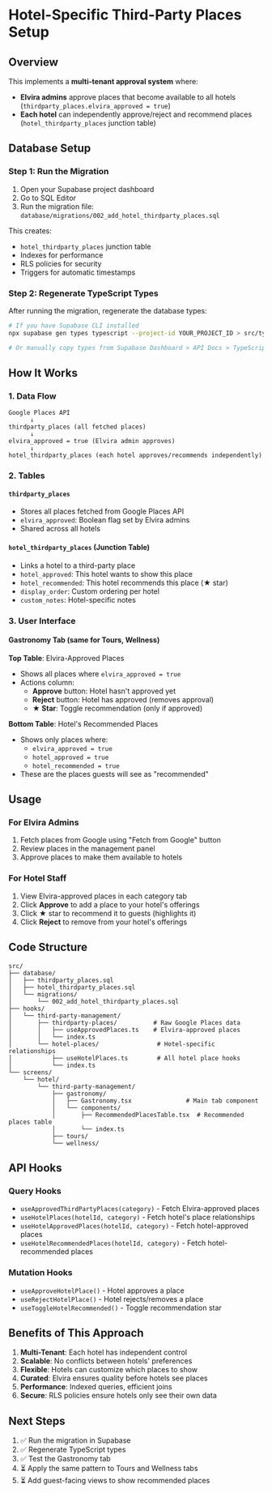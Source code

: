 # Hotel-Specific Third-Party Places Setup

## Overview

This implements a **multi-tenant approval system** where:

- **Elvira admins** approve places that become available to all hotels (`thirdparty_places.elvira_approved = true`)
- **Each hotel** can independently approve/reject and recommend places (`hotel_thirdparty_places` junction table)

## Database Setup

### Step 1: Run the Migration

1. Open your Supabase project dashboard
2. Go to SQL Editor
3. Run the migration file: `database/migrations/002_add_hotel_thirdparty_places.sql`

This creates:

- `hotel_thirdparty_places` junction table
- Indexes for performance
- RLS policies for security
- Triggers for automatic timestamps

### Step 2: Regenerate TypeScript Types

After running the migration, regenerate the database types:

```bash
# If you have Supabase CLI installed
npx supabase gen types typescript --project-id YOUR_PROJECT_ID > src/types/database.ts

# Or manually copy types from Supabase Dashboard > API Docs > TypeScript
```

## How It Works

### 1. Data Flow

```
Google Places API
      ↓
thirdparty_places (all fetched places)
      ↓
elvira_approved = true (Elvira admin approves)
      ↓
hotel_thirdparty_places (each hotel approves/recommends independently)
```

### 2. Tables

#### `thirdparty_places`

- Stores all places fetched from Google Places API
- `elvira_approved`: Boolean flag set by Elvira admins
- Shared across all hotels

#### `hotel_thirdparty_places` (Junction Table)

- Links a hotel to a third-party place
- `hotel_approved`: This hotel wants to show this place
- `hotel_recommended`: This hotel recommends this place (★ star)
- `display_order`: Custom ordering per hotel
- `custom_notes`: Hotel-specific notes

### 3. User Interface

#### Gastronomy Tab (same for Tours, Wellness)

**Top Table**: Elvira-Approved Places

- Shows all places where `elvira_approved = true`
- Actions column:
  - **Approve** button: Hotel hasn't approved yet
  - **Reject** button: Hotel has approved (removes approval)
  - **★ Star**: Toggle recommendation (only if approved)

**Bottom Table**: Hotel's Recommended Places

- Shows only places where:
  - `elvira_approved = true`
  - `hotel_approved = true`
  - `hotel_recommended = true`
- These are the places guests will see as "recommended"

## Usage

### For Elvira Admins

1. Fetch places from Google using "Fetch from Google" button
2. Review places in the management panel
3. Approve places to make them available to hotels

### For Hotel Staff

1. View Elvira-approved places in each category tab
2. Click **Approve** to add a place to your hotel's offerings
3. Click **★** star to recommend it to guests (highlights it)
4. Click **Reject** to remove from your hotel's offerings

## Code Structure

```
src/
├── database/
│   ├── thirdparty_places.sql
│   ├── hotel_thirdparty_places.sql
│   └── migrations/
│       └── 002_add_hotel_thirdparty_places.sql
├── hooks/
│   └── third-party-management/
│       ├── thirdparty-places/          # Raw Google Places data
│       │   ├── useApprovedPlaces.ts    # Elvira-approved places
│       │   └── index.ts
│       └── hotel-places/                # Hotel-specific relationships
│           ├── useHotelPlaces.ts        # All hotel place hooks
│           └── index.ts
└── screens/
    └── hotel/
        └── third-party-management/
            ├── gastronomy/
            │   ├── Gastronomy.tsx               # Main tab component
            │   └── components/
            │       ├── RecommendedPlacesTable.tsx  # Recommended places table
            │       └── index.ts
            ├── tours/
            └── wellness/
```

## API Hooks

### Query Hooks

- `useApprovedThirdPartyPlaces(category)` - Fetch Elvira-approved places
- `useHotelPlaces(hotelId, category)` - Fetch hotel's place relationships
- `useHotelApprovedPlaces(hotelId, category)` - Fetch hotel-approved places
- `useHotelRecommendedPlaces(hotelId, category)` - Fetch hotel-recommended places

### Mutation Hooks

- `useApproveHotelPlace()` - Hotel approves a place
- `useRejectHotelPlace()` - Hotel rejects/removes a place
- `useToggleHotelRecommended()` - Toggle recommendation star

## Benefits of This Approach

1. **Multi-Tenant**: Each hotel has independent control
2. **Scalable**: No conflicts between hotels' preferences
3. **Flexible**: Hotels can customize which places to show
4. **Curated**: Elvira ensures quality before hotels see places
5. **Performance**: Indexed queries, efficient joins
6. **Secure**: RLS policies ensure hotels only see their own data

## Next Steps

1. ✅ Run the migration in Supabase
2. ✅ Regenerate TypeScript types
3. ✅ Test the Gastronomy tab
4. ⏳ Apply the same pattern to Tours and Wellness tabs
5. ⏳ Add guest-facing views to show recommended places
